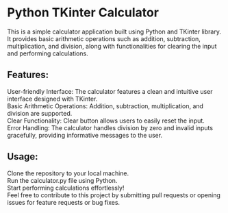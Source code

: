 <h1>Python TKinter Calculator</h1>

This is a simple calculator application built using Python and TKinter library. It provides basic arithmetic operations such as addition, subtraction, multiplication, and division, along with functionalities for clearing the input and performing calculations.

<h2>Features:</h2>
User-friendly Interface: The calculator features a clean and intuitive user interface designed with TKinter.<br>
Basic Arithmetic Operations: Addition, subtraction, multiplication, and division are supported.<br>
Clear Functionality: Clear button allows users to easily reset the input.<br>
Error Handling: The calculator handles division by zero and invalid inputs gracefully, providing informative messages to the user.<br>

<h2>Usage:</h2>
Clone the repository to your local machine.<br>
Run the calculator.py file using Python.<br>
Start performing calculations effortlessly!<br>
Feel free to contribute to this project by submitting pull requests or opening issues for feature requests or bug fixes.<br>
